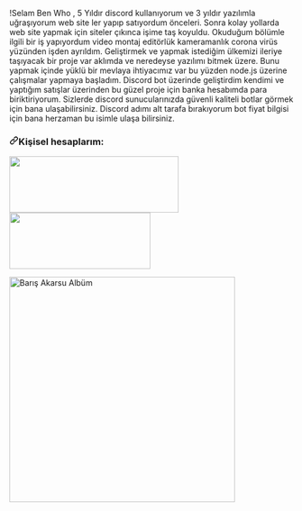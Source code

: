 !Selam Ben Who ,
5 Yıldır discord kullanıyorum ve 3 yıldır yazılımla uğraşıyorum web site ler yapıp satıyordum önceleri.
Sonra kolay yollarda web site yapmak için siteler çıkınca işime taş koyuldu.
Okuduğum bölümle ilgili bir iş yapıyordum video montaj editörlük kameramanlık corona virüs yüzünden işden ayrıldım.
Geliştirmek ve yapmak istediğim ülkemizi ileriye taşıyacak bir proje var aklımda ve neredeyse yazılımı bitmek üzere.
Bunu yapmak içinde yüklü bir mevlaya ihtiyacımız var bu yüzden node.js üzerine çalışmalar yapmaya başladım.
Discord bot üzerinde geliştirdim kendimi ve yaptığım satışlar üzerinden bu güzel proje için banka hesabımda para biriktiriyorum.
Sizlerde discord sunucularınızda güvenli kaliteli botlar görmek için bana ulaşabilirsiniz.
Discord adımı alt tarafa bırakıyorum bot fiyat bilgisi için bana herzaman bu isimle ulaşa bilirsiniz.

<h3><a id="user-content-my-personal-accounts" class="anchor" aria-hidden="true" href="#my-personal-accounts"><svg class="octicon octicon-link" viewBox="0 0 16 16" version="1.1" width="16" height="16" aria-hidden="true"><path fill-rule="evenodd" d="M7.775 3.275a.75.75 0 001.06 1.06l1.25-1.25a2 2 0 112.83 2.83l-2.5 2.5a2 2 0 01-2.83 0 .75.75 0 00-1.06 1.06 3.5 3.5 0 004.95 0l2.5-2.5a3.5 3.5 0 00-4.95-4.95l-1.25 1.25zm-4.69 9.64a2 2 0 010-2.83l2.5-2.5a2 2 0 012.83 0 .75.75 0 001.06-1.06 3.5 3.5 0 00-4.95 0l-2.5 2.5a3.5 3.5 0 004.95 4.95l1.25-1.25a.75.75 0 00-1.06-1.06l-1.25 1.25a2 2 0 01-2.83 0z"></path></svg></a><font style="vertical-align: inherit;"><font style="vertical-align: inherit;">Kişisel hesaplarım:</font></font></h3>
<p align="left">
<a href="https://discord.com/users/858473848844058654" rel="nofollow"><img src="https://user-images.githubusercontent.com/86554271/123543134-d0c9a500-d755-11eb-9011-34a62d0d2084.png" width="300" height="100" data-canonical-src="https://img.shields.io/badge/discord%20-7289DA.svg?&amp;style=for-the-badge&amp;logo=discord&amp;logoColor=white" style="max-width:100%;"></a>
<a href="https://open.spotify.com/user/zo3yot2xri8bommg5yzyu6hcl?si=9331adf5626141eb" rel="nofollow"><img src="https://user-images.githubusercontent.com/86554271/123543466-48e49a80-d757-11eb-98e8-bef974d39977.png" width="250" height="100" data-canonical-src="https://img.shields.io/badge/Spotify%20-1ed760.svg?&amp;style=for-the-badge&amp;logo=spotify&amp;logoColor=white" style="max-width:100%;"></a>
</p>

<a href="https://open.spotify.com/playlist/54UpsGv8Gq7emXCXtEdLN5?si=601ca30bb3de426c" target="_blank">    <img src="https://i.scdn.co/image/ab67706c0000bebba636c462e4c7741cd6d6fe13" alt="Barış Akarsu Albüm" width="400" height="400"></a>
